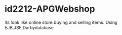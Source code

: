 # id2212-APGWebshop

Its look like online store.buying and selling items.
Using EJB,JSF,Darbydatabase

